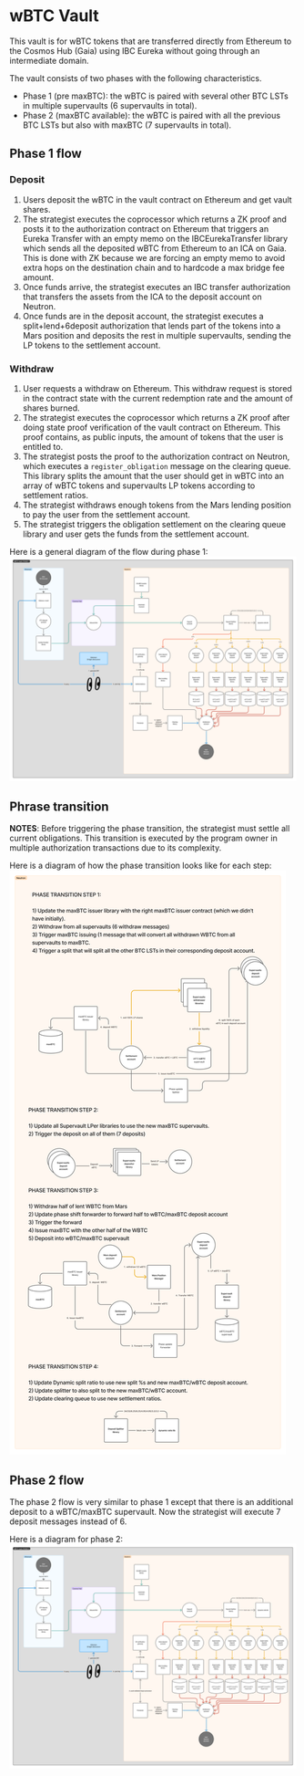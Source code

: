 # wBTC Vault

This vault is for wBTC tokens that are transferred directly from Ethereum to the Cosmos Hub (Gaia) using IBC Eureka without going through an intermediate domain.

The vault consists of two phases with the following characteristics.

- Phase 1 (pre maxBTC): the wBTC is paired with several other BTC LSTs in multiple supervaults (6 supervaults in total).
- Phase 2 (maxBTC available): the wBTC is paired with all the previous BTC LSTs but also with maxBTC (7 supervaults in total).

## Phase 1 flow

### Deposit

1. Users deposit the wBTC in the vault contract on Ethereum and get vault shares.
2. The strategist executes the coprocessor which returns a ZK proof and posts it to the authorization contract on Ethereum that triggers an Eureka Transfer with an empty memo on the IBCEurekaTransfer library which sends all the deposited wBTC from Ethereum to an ICA on Gaia. This is done with ZK because we are forcing an empty memo to avoid extra hops on the destination chain and to hardcode a max bridge fee amount.
3. Once funds arrive, the strategist executes an IBC transfer authorization that transfers the assets from the ICA to the deposit account on Neutron.
4. Once funds are in the deposit account, the strategist executes a split+lend+6deposit authorization that lends part of the tokens into a Mars position and deposits the rest in multiple supervaults, sending the LP tokens to the settlement account.

### Withdraw

1. User requests a withdraw on Ethereum. This withdraw request is stored in the contract state with the current redemption rate and the amount of shares burned.
2. The strategist executes the coprocessor which returns a ZK proof after doing state proof verification of the vault contract on Ethereum. This proof contains, as public inputs, the amount of tokens that the user is entitled to.
3. The strategist posts the proof to the authorization contract on Neutron, which executes a `register_obligation` message on the clearing queue. This library splits the amount that the user should get in wBTC into an array of wBTC tokens and supervaults LP tokens according to settlement ratios.
4. The strategist withdraws enough tokens from the Mars lending position to pay the user from the settlement account.
5. The strategist triggers the obligation settlement on the clearing queue library and user gets the funds from the settlement account.

Here is a general diagram of the flow during phase 1:
![Phase 1](images/wbtc_phase1.png)

## Phrase transition

**NOTES**:
Before triggering the phase transition, the strategist must settle all current obligations.
This transition is executed by the program owner in multiple authorization transactions due to its complexity.

Here is a diagram of how the phase transition looks like for each step:
![Phase transition](images/wbtc_phase_transition.png)

## Phase 2 flow

The phase 2 flow is very similar to phase 1 except that there is an additional deposit to a wBTC/maxBTC supervault. Now the strategist will execute
7 deposit messages instead of 6.

Here is a diagram for phase 2:
![Phase 2](images/wbtc_phase2.png)
